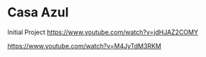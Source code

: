 # Casa Azul

Initial Project
https://www.youtube.com/watch?v=jdHJAZ2COMY

https://www.youtube.com/watch?v=M4JyTdM3RKM